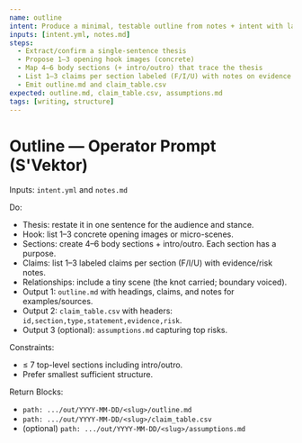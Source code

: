 ```yaml
---
name: outline
intent: Produce a minimal, testable outline from notes + intent with labeled claims
inputs: [intent.yml, notes.md]
steps:
  - Extract/confirm a single-sentence thesis
  - Propose 1–3 opening hook images (concrete)
  - Map 4–6 body sections (+ intro/outro) that trace the thesis
  - List 1–3 claims per section labeled (F/I/U) with notes on evidence
  - Emit outline.md and claim_table.csv
expected: outline.md, claim_table.csv, assumptions.md
tags: [writing, structure]
---
```


# Outline — Operator Prompt (S'Vektor)

Inputs: `intent.yml` and `notes.md`

Do:
- Thesis: restate it in one sentence for the audience and stance.
- Hook: list 1–3 concrete opening images or micro-scenes.
- Sections: create 4–6 body sections + intro/outro. Each section has a purpose.
- Claims: list 1–3 labeled claims per section (F/I/U) with evidence/risk notes.
- Relationships: include a tiny scene (the knot carried; boundary voiced).
- Output 1: `outline.md` with headings, claims, and notes for examples/sources.
- Output 2: `claim_table.csv` with headers: `id,section,type,statement,evidence,risk`.
- Output 3 (optional): `assumptions.md` capturing top risks.

Constraints:
- ≤ 7 top-level sections including intro/outro.
- Prefer smallest sufficient structure.

Return Blocks:
- `path: .../out/YYYY-MM-DD/<slug>/outline.md`
- `path: .../out/YYYY-MM-DD/<slug>/claim_table.csv`
- (optional) `path: .../out/YYYY-MM-DD/<slug>/assumptions.md`

